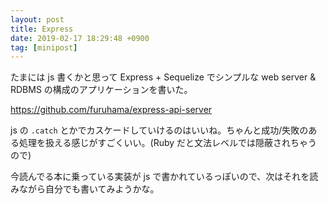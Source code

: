 ```yaml
---
layout: post
title: Express
date: 2019-02-17 18:29:48 +0900
tag: [minipost]
---
```


たまには js 書くかと思って Express + Sequelize でシンプルな web server & RDBMS の構成のアプリケーションを書いた。

https://github.com/furuhama/express-api-server

js の `.catch` とかでカスケードしていけるのはいいね。ちゃんと成功/失敗のある処理を扱える感じがすごくいい。(Ruby だと文法レベルでは隠蔽されちゃうので)

今読んでる本に乗っている実装が js で書かれているっぽいので、次はそれを読みながら自分でも書いてみようかな。
